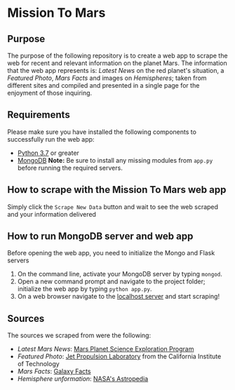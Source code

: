 # Mission To Mars
## Purpose
The purpose of the following repository is to create a web app to scrape the web for recent and relevant information on the planet Mars. The information that the web app represents is: _Latest News_ on the red planet's situation, a  _Featured Photo_, _Mars Facts_ and images on _Hemispheres_; taken from different sites and compiled and presented in a single page for the enjoyment of those inquiring.

## Requirements
Please make sure you have installed the following components to successfully run the web app:
- [Python 3.7](https://www.python.org/downloads/) or greater
- [MongoDB](https://www.mongodb.com/en-us/pricing)
**Note:** Be sure to install any missing modules from ```app.py``` before running the required servers.

## How to scrape with the Mission To Mars web app
Simply click the ```Scrape New Data``` button and wait to see the web scraped and your information delivered

## How to run MongoDB server and web app
Before opening the web app, you need to initialize the Mongo and Flask servers
1. On the command line, activate your MongoDB server by typing ```mongod```.
2. Open a new command prompt and navigate to the project folder; initialize the web app by typing ```python app.py```.
3. On a web browser navigate to the [localhost server](https://127.0.0.1:5000) and start scraping!

## Sources
The sources we scraped from were the following:
- *Latest Mars News*: [Mars Planet Science Exploration Program](https://redplanetscience.com/)
- *Featured Photo*: [Jet Propulsion Laboratory](https://spaceimages-mars.com) from the California Institute of Technology
- *Mars Facts*: [Galaxy Facts](https://galaxyfacts-mars.com)
- *Hemisphere unformation*: [NASA's Astropedia](https://marshemispheres.com/)
